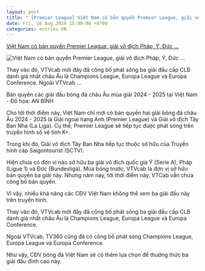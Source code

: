 ```yaml
---
layout: post
title: " [Premier League] Việt Nam có bản quyền Premier League, giải vô địch Pháp, Ý, Đức ..."
date: Fri, 16 Aug 2024 15:00:00 +0700
categories: entries VN
---
```

[Việt Nam có bản quyền Premier League, giải vô địch Pháp, Ý, Đức ...](https://tuoitre.vn/viet-nam-co-ban-quyen-premier-league-giai-vo-dich-phap-y-duc-van-cho-20240816162513225.htm)

![Việt Nam có bản quyền Premier League, giải vô địch Pháp, Ý, Đức ...](https://cdn1.tuoitre.vn/thumb_w/1200/471584752817336320/2024/8/16/2024-08-10t190051z1318474429up1ek8a1gtdb9rtrmadp3soccer-friendly-tot-bay-17238002085071934889889-23-0-1070-2000-crop-17238002239751605783406.jpg)

Thay vào đó, VTVcab mới đây đã công bố phát sóng ba giải đấu cấp CLB danh giá nhất châu Âu là Champions League, Europa League và Europa Conference. Ngoài VTVcab ...

Bản quyền các giải đấu bóng đá châu Âu mùa giải 2024 - 2025 tại Việt Nam - Đồ họa: AN BÌNH

Cho tới thời điểm này, Việt Nam chỉ mới có bản quyền hai giải bóng đá châu Âu 2024 - 2025 là Giải ngoại hạng Anh (Premier League) và Giải vô địch Tây Ban Nha (La Liga). Cụ thể, Premier League sẽ tiếp tục được phát sóng trên truyền hình số vệ tinh K+.

Trong khi đó, Giải vô địch Tây Ban Nha tiếp tục thuộc sở hữu của Truyền hình cáp Saigontourist (SCTV).

Hiện chưa có đơn vị nào sở hữu ba giải vô địch quốc gia Ý (Serie A), Pháp (Ligue 1) và Đức (Bundesliga). Mùa bóng trước, VTVcab là đơn vị sở hữu bản quyền ba giải này. Nhưng năm nay, tới thời điểm này, VTCab vẫn chưa công bố bản quyền.

Vì vậy, nhiều khả năng các CĐV Việt Nam không thể xem ba giải đấu này trên truyền hình.

Thay vào đó, VTVcab mới đây đã công bố phát sóng ba giải đấu cấp CLB danh giá nhất châu Âu là Champions League, Europa League và Europa Conference.

Ngoài VTVcab, TV360 cũng đã có công bố phát sóng Champions League, Europa League và Europa Conference.

Như vậy, CĐV bóng đá Việt Nam sẽ có thêm lựa chọn để thưởng thức ba giải đấu đỉnh cao này.


